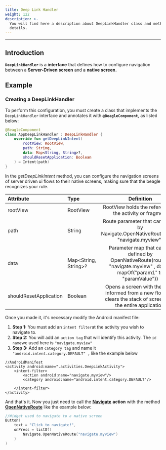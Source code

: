 ```yaml
---
title: Deep Link Handler
weight: 122
description: >-
  You will find here a description about DeepLinkHandler class and methods
  details.
---
```


---

## Introduction

**`DeepLinkHandler`** is a **interface** that defines how to configure navigation between a
**Server-Driven screen** and a **native screen.**

## Example

### Creating a DeepLinkHandler

To perform this configuration, you must create a class that implements the `DeepLinkHandler` interface and annotates it with **`@BeagleComponent`**, as listed below:

```kotlin
@BeagleComponent
class AppDeepLinkHandler : DeepLinkHandler {
    override fun getDeepLinkIntent(
        rootView: RootView,
        path: String,
        data: Map<String, String>?,
        shouldResetApplication: Boolean
    ) = Intent(path)
}
```

In the _getDeepLinkIntent_ method, you can configure the navigation screens of server driven ui
flows
to their native screens, making sure that the beagle recognizes your rule.

| **Attribute**          | **Type**             |                                                      **Definition**                                                      |
| :--------------------- | :------------------- | :----------------------------------------------------------------------------------------------------------------------: |
| rootView               | RootView             |                                 RootView holds the reference to the activity or fragment                                 |
| path                   | String               |                  Route parameter that can be set by Navigate.OpenNativeRoute(route: "navigate.myview")                   |
| data                   | Map<String, String>? | Parameter map that can be defined by OpenNativeRoute(route = "navigate.myview" , data = mapOf("param1" to "paramValue")) |
| shouldResetApplication | Boolean              |    Opens a screen with the route informed from a new flow and clears the stack of screens for the entire application.    |

Once you made it, it's necessary modify the Android manifest file:

1. **Step 1:** You must add an `intent filter`at the activity you wish to navigate to.
2. **Step 2:** You will add an `action tag` that will identify this activity. The `id name`we used here is `"navigate.myview"`
3. **Step 3:** Add an `category tag` and name it `"android.intent.category.DEFAULT" ,` like the example below

```markup
//AndroidManifest
<activity android:name=".activities.DeepLinkActivity">
    <intent-filter>
        <action android:name="navigate.myview"/>
        <category android:name="android.intent.category.DEFAULT"/>

    </intent-filter>
</activity>
```

And that's it. Now you just need to call the [**Navigate**](/home/api/actions/navigate/) **action** with the method [**OpenNativeRoute**](/home/api/actions/navigate/opennativeroute) like the example below:

```kotlin
//Widget used to navigate to a native screen
Button(
    text = "Click to navigate!",
    onPress = listOf(
        Navigate.OpenNativeRoute("navigate.myview")
    )
)
```
